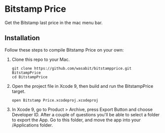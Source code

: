 Bitstamp Price
==============

Get the Bitstamp last price in the mac menu bar.

## Installation

Follow these steps to compile Bitstamp Price on your own:

1. Clone this repo to your Mac.

    ```
    git clone https://github.com/wasabit/bitstampprice.git BitstampPrice
    cd BitstampPrice
    ```

2. Open the project file in Xcode 9, then build and run the BitstampPrice target.

    ```
    open Bitstamp Price.xcodeproj.xcodeproj
    ```

3. In Xcode 9, go to Product > Archive, press Export Button and choose Developer ID.
After a couple of questions you'll be able to select a folder to export the App.
Go to this folder, and move the app into your /Applications folder.
